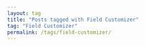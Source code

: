 ```yaml
---
layout: tag
title: "Posts tagged with Field Customizer"
tag: "Field Customizer"
permalink: /tags/field-customizer/
---
```

